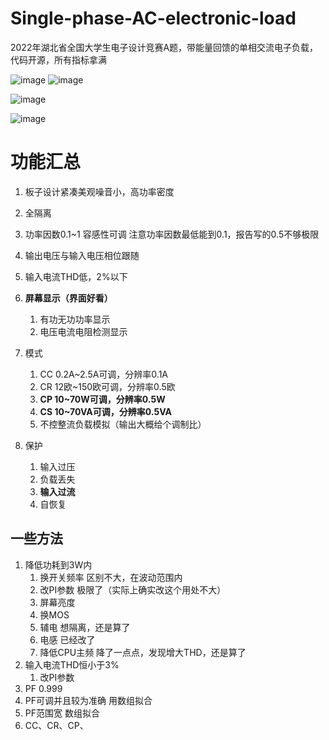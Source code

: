 # Single-phase-AC-electronic-load
2022年湖北省全国大学生电子设计竞赛A题，带能量回馈的单相交流电子负载，代码开源，所有指标拿满

![image](https://github.com/emoestudio/Single-phase-AC-electronic-load/assets/66322166/c7c62e28-496d-4b46-a838-02cd8fbaada6)
![image](https://github.com/emoestudio/Single-phase-AC-electronic-load/assets/66322166/e0ec5e80-1f91-4117-baf2-f5443d20df4c)


![image](https://github.com/emoestudio/Single-phase-AC-electronic-load/assets/66322166/4e4d7b5b-1035-429c-a0b8-cc8a02ee04f0)

![image](https://github.com/emoestudio/Single-phase-AC-electronic-load/assets/66322166/974f99e3-68be-4107-95ba-e17de840f3a2)


# 功能汇总

1. 板子设计紧凑美观噪音小，高功率密度

2. 全隔离

3. 功率因数0.1~1 容感性可调 注意功率因数最低能到0.1，报告写的0.5不够极限

4. 输出电压与输入电压相位跟随

5. 输入电流THD低，2%以下

6. **屏幕显示（界面好看）**

   1. 有功无功功率显示
   2. 电压电流电阻检测显示

7. 模式

   1. CC 0.2A~2.5A可调，分辨率0.1A
   2. CR 12欧~150欧可调，分辨率0.5欧
   3. **CP 10~70W可调，分辨率0.5W**
   4. **CS 10~70VA可调，分辨率0.5VA**
   5. 不控整流负载模拟（输出大概给个调制比）

8. 保护

   1. 输入过压
   2. 负载丢失
   3. **输入过流**
   4. 自恢复
## 一些方法

1. 降低功耗到3W内
   1. 换开关频率 区别不大，在波动范围内
   2. 改PI参数 极限了（实际上确实改这个用处不大）
   3. 屏幕亮度
   4. 换MOS
   5. 辅电 想隔离，还是算了
   6. 电感 已经改了
   7. 降低CPU主频 降了一点点，发现增大THD，还是算了
2. 输入电流THD恒小于3%
   1. 改PI参数
3. PF 0.999
4. PF可调并且较为准确 用数组拟合
5. PF范围宽 数组拟合
6. CC、CR、CP、
   
